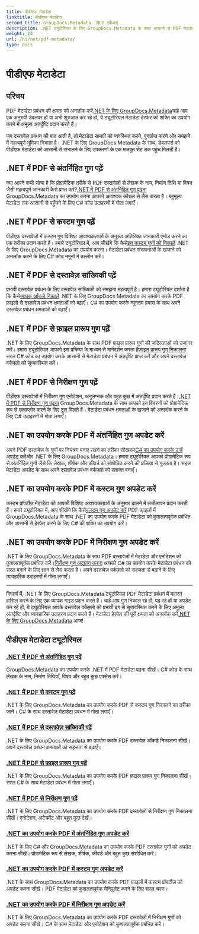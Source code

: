 ```yaml
---
title: पीडीएफ मेटाडेटा
linktitle: पीडीएफ मेटाडेटा
second_title: GroupDocs.Metadata .NET एपीआई
description: .NET ट्यूटोरियल के लिए GroupDocs.Metadata के साथ आसानी से PDF मेटाडेटा को प्रबंधित करना सीखें। C# कोड के साथ बिल्ट-इन और कस्टम प्रॉपर्टीज़ तक पहुँचें।
weight: 24
url: /hi/net/pdf-metadata/
type: docs
---
```

# पीडीएफ मेटाडेटा

## परिचय

 PDF मेटाडेटा प्रबंधन की क्षमता को अनलॉक करें[.NET के लिए GroupDocs.Metadata](https://www.groupdocs.com/products/metadata/net)चाहे आप एक अनुभवी डेवलपर हों या अभी शुरुआत कर रहे हों, ये ट्यूटोरियल मेटाडेटा हेरफेर की शक्ति का उपयोग करने में अमूल्य अंतर्दृष्टि प्रदान करते हैं।

जब दस्तावेज़ प्रबंधन की बात आती है, तो मेटाडेटा सामग्री को व्यवस्थित करने, पुनर्प्राप्त करने और समझने में महत्वपूर्ण भूमिका निभाता है। .NET के लिए GroupDocs.Metadata के साथ, डेवलपर्स को पीडीएफ मेटाडेटा को आसानी से संभालने के लिए उपकरणों के एक मजबूत सेट तक पहुंच मिलती है।

## .NET में PDF से अंतर्निहित गुण पढ़ें

 क्या आपने कभी सोचा है कि प्रोग्रामेटिक तरीके से PDF दस्तावेज़ों से लेखक के नाम, निर्माण तिथि या विषय जैसी महत्वपूर्ण जानकारी कैसे प्राप्त करें?[.NET में PDF से अंतर्निहित गुण पढ़ना](./read-built-in-properties-pdfs/) GroupDocs.Metadata का उपयोग करना आपको आवश्यक कौशल से लैस करता है। बहुमूल्य मेटाडेटा तक आसानी से पहुँचने के लिए C# कोड उदाहरणों में गोता लगाएँ।


## .NET में PDF से कस्टम गुण पढ़ें

 पीडीएफ दस्तावेजों में कस्टम गुण विशिष्ट आवश्यकताओं के अनुरूप अतिरिक्त जानकारी एम्बेड करने का एक तरीका प्रदान करते हैं। हमारे ट्यूटोरियल में, आप सीखेंगे कि कैसे[इन कस्टम गुणों को निकालें](./read-custom-properties-pdfs/) .NET के लिए GroupDocs.Metadata का उपयोग करना। मेटाडेटा प्रबंधन संभावनाओं के खजाने को अनलॉक करने के लिए C# कोड नमूनों में तल्लीन करें।


## .NET में PDF से दस्तावेज़ सांख्यिकी पढ़ें

 प्रभावी दस्तावेज़ प्रबंधन के लिए दस्तावेज़ सांख्यिकी को समझना महत्वपूर्ण है। हमारा ट्यूटोरियल दर्शाता है कि कैसे[व्यापक आँकड़े निकालें](./read-document-statistics-pdfs/) .NET के लिए GroupDocs.Metadata का उपयोग करके PDF फ़ाइलों से दस्तावेज़ प्रबंधन क्षमताओं को बढ़ाएँ। C# का उपयोग करके न्यूनतम प्रयास के साथ अपने दस्तावेज़ प्रबंधन क्षमताओं को बढ़ाएँ।

## .NET में PDF से फ़ाइल प्रारूप गुण पढ़ें

.NET के लिए GroupDocs.Metadata के साथ PDF फ़ाइल प्रारूप गुणों की जटिलताओं को उजागर करें। हमारा ट्यूटोरियल आपको इस प्रक्रिया के माध्यम से मार्गदर्शन करता है[फ़ाइल प्रारूप गुण निकालना](./read-file-format-properties-pdfs/) सरल C# कोड का उपयोग करके आसानी से मेटाडेटा प्रबंधन में अंतर्दृष्टि प्राप्त करें और अपने दस्तावेज़ वर्कफ़्लो को सुव्यवस्थित करें।

## .NET में PDF से निरीक्षण गुण पढ़ें

 पीडीएफ दस्तावेजों में निरीक्षण गुण एनोटेशन, अनुलग्नक और बहुत कुछ में अंतर्दृष्टि प्रदान करते हैं।[.NET में PDF से निरीक्षण गुण पढ़ना](./read-inspection-properties-pdfs/) GroupDocs.Metadata के साथ आपको इन विवरणों को प्रोग्रामेटिक रूप से एक्सप्लोर करने के लिए टूल मिलते हैं। मेटाडेटा प्रबंधन क्षमताओं के खजाने को अनलॉक करने के लिए C# उदाहरणों में गोता लगाएँ।

## .NET का उपयोग करके PDF में अंतर्निहित गुण अपडेट करें

 अपने PDF दस्तावेज़ के गुणों पर नियंत्रण बनाए रखने का तरीका सीखकर[C# का उपयोग करके उन्हें अपडेट करें](./update-built-in-properties-pdfs/)और .NET के लिए GroupDocs.Metadata। हमारा ट्यूटोरियल आपको प्रोग्रामेटिक रूप से अंतर्निहित गुणों जैसे कि लेखक, शीर्षक और कीवर्ड को संशोधित करने की प्रक्रिया से गुजरता है। सहज मेटाडेटा अपडेट के साथ अपने दस्तावेज़ प्रबंधन वर्कफ़्लो को सशक्त बनाएँ।

## .NET का उपयोग करके PDF में कस्टम गुण अपडेट करें

 कस्टम प्रॉपर्टीज़ मेटाडेटा को आपकी विशिष्ट आवश्यकताओं के अनुसार ढालने में लचीलापन प्रदान करती हैं। हमारे ट्यूटोरियल में, आप सीखेंगे कि कैसे[कस्टम गुण अपडेट करें](./update-custom-properties-pdfs/) PDF फ़ाइलों में GroupDocs.Metadata के साथ .NET का उपयोग करके PDF मेटाडेटा को कुशलतापूर्वक प्रबंधित और आसानी से हेरफेर करने के लिए C# की शक्ति का उपयोग करें।

## .NET का उपयोग करके PDF में निरीक्षण गुण अपडेट करें

 .NET के लिए GroupDocs.Metadata के साथ PDF दस्तावेज़ों में मेटाडेटा और एनोटेशन को कुशलतापूर्वक प्रबंधित करें।[निरीक्षण गुण अद्यतन करना](./update-inspection-properties-pdfs/) आपको C# का उपयोग करके मेटाडेटा प्रबंधन को सरल बनाने के लिए ज्ञान से लैस करता है। अपने दस्तावेज़ वर्कफ़्लो को सहजता से बढ़ाने के लिए व्यावहारिक उदाहरणों में गोता लगाएँ।

----

निष्कर्ष में, .NET के लिए GroupDocs.Metadata ट्यूटोरियल PDF मेटाडेटा प्रबंधन में महारत हासिल करने के लिए एक व्यापक गाइड प्रदान करते हैं। चाहे आप गुण निकाल रहे हों, पढ़ रहे हों या अपडेट कर रहे हों, ये ट्यूटोरियल आपके दस्तावेज़ वर्कफ़्लो को प्रभावी ढंग से सुव्यवस्थित करने के लिए अमूल्य अंतर्दृष्टि और व्यावहारिक उदाहरण प्रदान करते हैं। मेटाडेटा हेरफेर की पूरी क्षमता को अनलॉक करें[.NET के लिए GroupDocs.Metadata](https://www.groupdocs.com/products/metadata/net) आज!
## पीडीएफ मेटाडेटा ट्यूटोरियल
### [.NET में PDF से अंतर्निहित गुण पढ़ें](./read-built-in-properties-pdfs/)
GroupDocs.Metadata का उपयोग करके .NET में PDF मेटाडेटा पढ़ना सीखें। C# कोड के साथ लेखक के नाम, निर्माण तिथियाँ, विषय और बहुत कुछ एक्सेस करें।
### [.NET में PDF से कस्टम गुण पढ़ें](./read-custom-properties-pdfs/)
.NET के लिए GroupDocs.Metadata का उपयोग करके PDF से कस्टम गुण निकालने का तरीका जानें। C# के साथ दस्तावेज़ मेटाडेटा प्रबंधन में गोता लगाएँ।
### [.NET में PDF से दस्तावेज़ सांख्यिकी पढ़ें](./read-document-statistics-pdfs/)
.NET के लिए GroupDocs.Metadata का उपयोग करके PDF दस्तावेज़ आँकड़े निकालना सीखें। अपने दस्तावेज़ प्रबंधन क्षमताओं को सहजता से बढ़ाएँ।
### [.NET में PDF से फ़ाइल प्रारूप गुण पढ़ें](./read-file-format-properties-pdfs/)
.NET के लिए GroupDocs.Metadata का उपयोग करके PDF फ़ाइल प्रारूप गुण निकालना सीखें। सरल C# के साथ मेटाडेटा प्रबंधन में गोता लगाएँ।
### [.NET में PDF से निरीक्षण गुण पढ़ें](./read-inspection-properties-pdfs/)
.NET के लिए GroupDocs.Metadata का उपयोग करके PDF दस्तावेज़ों से निरीक्षण गुण निकालना सीखें। एनोटेशन, अटैचमेंट और बहुत कुछ देखें।
### [.NET का उपयोग करके PDF में अंतर्निहित गुण अपडेट करें](./update-built-in-properties-pdfs/)
.NET के लिए C# और GroupDocs.Metadata का उपयोग करके PDF दस्तावेज़ गुणों को अपडेट करना सीखें। प्रोग्रामेटिक रूप से लेखक, शीर्षक, कीवर्ड और बहुत कुछ संशोधित करें।
### [.NET का उपयोग करके PDF में कस्टम गुण अपडेट करें](./update-custom-properties-pdfs/)
.NET के साथ GroupDocs.Metadata का उपयोग करके PDF फ़ाइलों में कस्टम प्रॉपर्टीज़ को अपडेट करना सीखें। PDF मेटाडेटा को कुशलतापूर्वक मैनिपुलेट करने के लिए सरल चरण।
### [.NET का उपयोग करके PDF में निरीक्षण गुण अपडेट करें](./update-inspection-properties-pdfs/)
.NET के लिए GroupDocs.Metadata का उपयोग करके PDF दस्तावेज़ों में निरीक्षण गुणों को अपडेट करना सीखें। C# के साथ मेटाडेटा और एनोटेशन को कुशलतापूर्वक प्रबंधित करें।